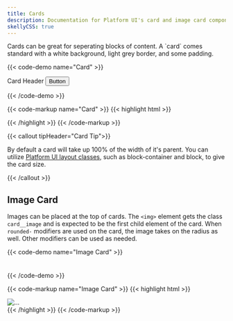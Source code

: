 ```yaml
---
title: Cards
description: Documentation for Platform UI's card and image card components.
skellyCSS: true
---
```

<section class="mb-4">
Cards can be great for seperating blocks of content. A `card` comes standard with a white background, light grey border, and
some padding.

{{< code-demo name="Card" >}}
<div class="block-container">
  <div class="block laptop-up-5">
    <div class="card">
      <div class="card__header">
        Card Header
        <button class="button">Button</button>
      </div>
      <div class="card__content">
        <p class="skeleton" data-lines="4" role="presentation"></p>
      </div>
    </div>
  </div>
</div>
{{< /code-demo >}}

{{< code-markup name="Card" >}}
{{< highlight html >}}
<div class="card">
    <div class="card__header">
      <!-- Header goes here! -->
    </div>
    <div class="card__content">
        <!-- Content goes here! -->
    </div>
</div>
{{< /highlight >}} 
{{< /code-markup >}}

{{< callout tipHeader="Card Tip">}} 
  <p>By default a card will take up 100% of the width of it's parent. You can utilize <a class="text--navy text-underline--hover" href="../../layout/layout">Platform UI layout classes</a>, such as block-container and block, to give the card size.</p>
{{< /callout >}}
</section>


<section>

## Image Card

Images can be placed at the top of cards. The `<img>` element gets the class `card__image` and is expected to be the first child element of the card.
When `rounded-` modifiers are used on the card, the image takes on the radius as well. Other modifiers can be used as needed.

{{< code-demo name="Image Card" >}}
<div class="block-container">
  <div class="block laptop-up-3">
        <div class="card">
            <div class="card__image">
                <img class="skeleton-image skeleton-image--full skeleton-image--landscape"  role="presentation" />
            </div>
            <div class="card__content">
                <h3 class="skeleton skeleton--md" role="presentation"></h3>
                <p class="skeleton" data-lines="4" role="presentation"></p>
            </div>
        </div>
    </div>
</div>
{{< /code-demo >}}

{{< code-markup name="Image Card" >}}
{{< highlight html >}}
<div class="card">
    <img class="card__image" src="..." alt="..." />
    <div class="card__content">
        <!-- Content goes here! -->
    </div>
</div>
{{< /highlight >}} 
{{< /code-markup >}}
</section>
